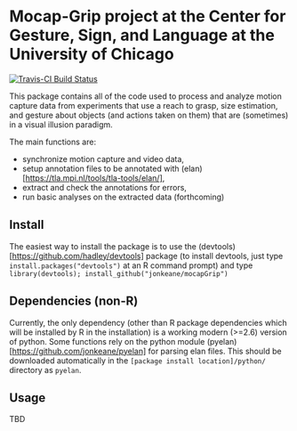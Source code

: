 # Mocap-Grip project at the Center for Gesture, Sign, and Language at the University of Chicago

[![Travis-CI Build Status](https://travis-ci.org/jonkeane/mocapGrip.svg?branch=master)](https://travis-ci.org/jonkeane/mocapGrip)

This package contains all of the code used to process and analyze motion capture data from experiments that use a reach to grasp, size estimation, and gesture about objects (and actions taken on them) that are (sometimes) in a visual illusion paradigm.

The main functions are:
* synchronize motion capture and video data,
* setup annotation files to be annotated with (elan)[https://tla.mpi.nl/tools/tla-tools/elan/], 
* extract and check the annotations for errors,
* run basic analyses on the extracted data (forthcoming) 

## Install

The easiest way to install the package is to use the (devtools)[https://github.com/hadley/devtools] package (to install devtools, just type `install.packages("devtools")` at an R command prompt) and type `library(devtools); install_github("jonkeane/mocapGrip")`

## Dependencies (non-R)

Currently, the only dependency (other than R package dependencies which will be installed by R in the installation) is a working modern (>=2.6) version of python. Some functions rely on the python module (pyelan)[https://github.com/jonkeane/pyelan] for parsing elan files. This should be downloaded automatically in the `[package install location]/python/` directory as `pyelan`.
 
## Usage
TBD
